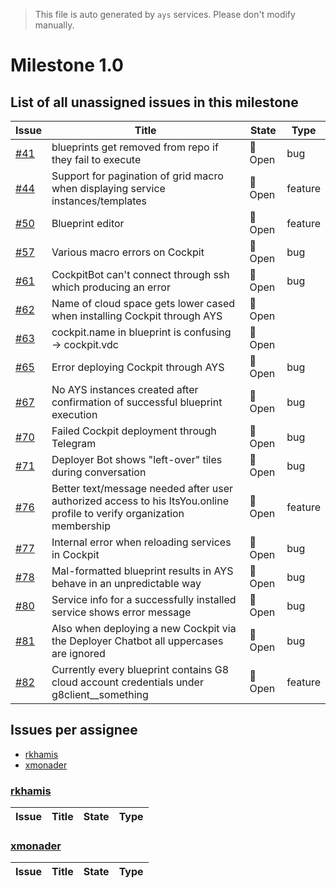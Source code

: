 > This file is auto generated by `ays` services. Please don't modify manually.

# Milestone 1.0

## List of all unassigned issues in this milestone

|Issue|Title|State|Type|
|-----|-----|-----|---|
|[#41](https://github.com/jumpscale/jscockpit/issues/41)|blueprints get removed from repo if they fail to execute|:red_circle: Open|bug|
|[#44](https://github.com/jumpscale/jscockpit/issues/44)|Support for pagination of grid macro when displaying service instances/templates|:red_circle: Open|feature|
|[#50](https://github.com/jumpscale/jscockpit/issues/50)|Blueprint editor|:red_circle: Open|feature|
|[#57](https://github.com/jumpscale/jscockpit/issues/57)|Various macro errors on Cockpit|:red_circle: Open|bug|
|[#61](https://github.com/jumpscale/jscockpit/issues/61)|CockpitBot can't connect through ssh which producing an error|:red_circle: Open|bug|
|[#62](https://github.com/jumpscale/jscockpit/issues/62)|Name of cloud space gets lower cased when installing Cockpit through AYS|:red_circle: Open||
|[#63](https://github.com/jumpscale/jscockpit/issues/63)|cockpit.name in blueprint is confusing -> cockpit.vdc|:red_circle: Open||
|[#65](https://github.com/jumpscale/jscockpit/issues/65)|Error deploying Cockpit through AYS|:red_circle: Open|bug|
|[#67](https://github.com/jumpscale/jscockpit/issues/67)|No AYS instances created after confirmation of successful blueprint execution|:red_circle: Open|bug|
|[#70](https://github.com/jumpscale/jscockpit/issues/70)|Failed Cockpit deployment through Telegram|:red_circle: Open|bug|
|[#71](https://github.com/jumpscale/jscockpit/issues/71)|Deployer Bot shows "left-over" tiles during conversation|:red_circle: Open|bug|
|[#76](https://github.com/jumpscale/jscockpit/issues/76)|Better text/message needed after user authorized access to his ItsYou.online profile to verify organization membership|:red_circle: Open|feature|
|[#77](https://github.com/jumpscale/jscockpit/issues/77)|Internal error when reloading services in Cockpit|:red_circle: Open|bug|
|[#78](https://github.com/jumpscale/jscockpit/issues/78)|Mal-formatted blueprint results in AYS behave in an unpredictable way|:red_circle: Open|bug|
|[#80](https://github.com/jumpscale/jscockpit/issues/80)|Service info for a successfully installed service shows error message|:red_circle: Open|bug|
|[#81](https://github.com/jumpscale/jscockpit/issues/81)|Also when deploying a new Cockpit via the Deployer Chatbot all uppercases are ignored|:red_circle: Open|bug|
|[#82](https://github.com/jumpscale/jscockpit/issues/82)|Currently every blueprint contains G8 cloud account credentials under g8client__something|:red_circle: Open|feature|


## Issues per assignee
- [rkhamis](#rkhamis)
- [xmonader](#xmonader)



### [rkhamis](https://github.com/rkhamis)

|Issue|Title|State|Type|
|-----|-----|-----|----|


### [xmonader](https://github.com/xmonader)

|Issue|Title|State|Type|
|-----|-----|-----|----|

